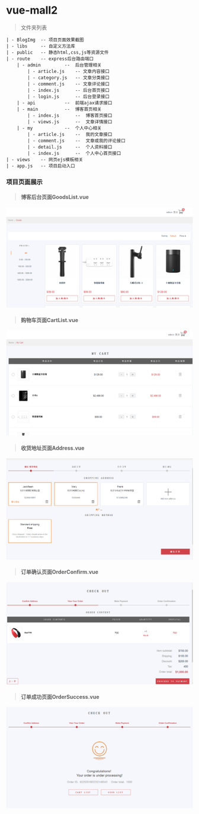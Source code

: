 # vue-mall2


> 文件夹列表

```
| - BlogImg  -- 项目页面效果截图
| - libs     -- 自定义方法库
| - public   -- 静态html,css,js等资源文件
| - route    -- express后台路由端口
    | - admin         --  后台管理相关
        | - article.js    -- 文章内容接口
        | - category.js   -- 文章分类接口
        | - comment.js    -- 文章评论接口
        | - index.js      -- 后台首页接口
        | - login.js      -- 后台登录接口
    | - api           --  前端ajax请求接口
    | - main          --  博客首页相关
        | - index.js      --  博客首页接口
        | - views.js      --  文章详情接口
    | - my            --  个人中心相关
        | - article.js    --  我的文章接口
        | - comment.js    --  文章或我的评论接口
        | - detail.js     --  个人资料接口
        | - index.js      --  个人中心首页接口
| - views    -- 网页ejs模板相关
| - app.js   -- 项目启动入口

```


### 项目页面展示

>#### 博客后台页面GoodsList.vue
![image](https://github.com/xiaojiejiekuaipao/Vue2.0-Express-MongoDB-Mall/blob/master/MallImg/goodLists.png)
 <br/>
>#### 购物车页面CartList.vue
![image](https://github.com/xiaojiejiekuaipao/Vue2.0-Express-MongoDB-Mall/blob/master/MallImg/cartList.png)
 <br/>
>#### 收货地址页面Address.vue
![image](https://github.com/xiaojiejiekuaipao/Vue2.0-Express-MongoDB-Mall/blob/master/MallImg/address.png)
 <br/>
 >#### 订单确认页面OrderConfirm.vue
![image](https://github.com/xiaojiejiekuaipao/Vue2.0-Express-MongoDB-Mall/blob/master/MallImg/OrderConfirm.png)
 <br/>
 >#### 订单成功页面OrderSuccess.vue
![image](https://github.com/xiaojiejiekuaipao/Vue2.0-Express-MongoDB-Mall/blob/master/MallImg/orderSuccess.png)
 <br/>
